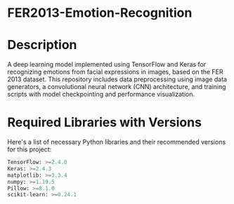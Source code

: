 # FER2013-Emotion-Recognition

# Description
A deep learning model implemented using TensorFlow and Keras for recognizing emotions from facial expressions in images, based on the FER 2013 dataset. This repository includes data preprocessing using image data generators, a convolutional neural network (CNN) architecture, and training scripts with model checkpointing and performance visualization.

# Required Libraries with Versions
Here's a list of necessary Python libraries and their recommended versions for this project:

``` python
TensorFlow: >=2.4.0
Keras: >=2.4.3 
matplotlib: >=3.3.4
numpy: >=1.19.5
Pillow: >=8.1.0 
scikit-learn: >=0.24.1
```
